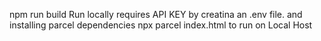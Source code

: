 npm run build
Run locally requires API KEY by creatina an .env file. and installing parcel dependencies
npx parcel index.html to run on Local Host
